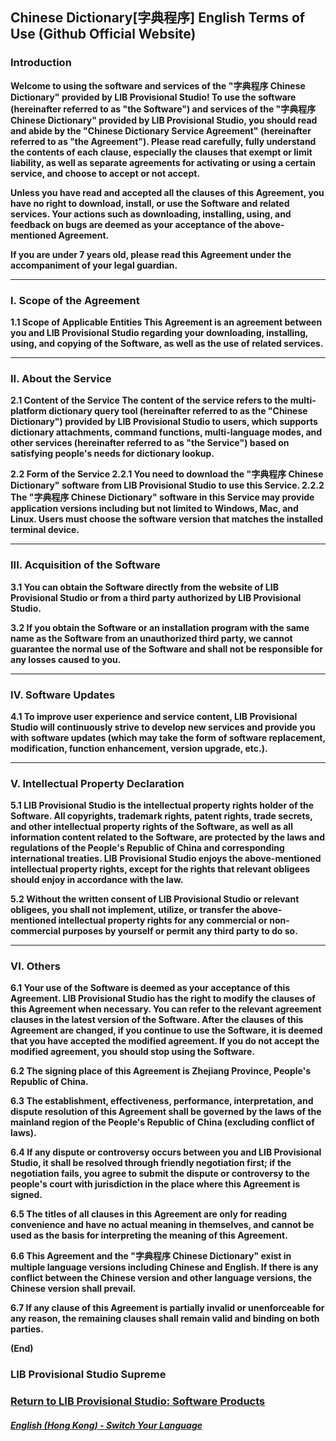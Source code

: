 ## Chinese Dictionary[字典程序] English Terms of Use (Github Official Website)
### Introduction
**Welcome to using the software and services of the "字典程序 Chinese Dictionary" provided by LIB Provisional Studio!
To use the software (hereinafter referred to as "the Software") and services of the "字典程序 Chinese Dictionary" provided by LIB Provisional Studio, you should read and abide by the "Chinese Dictionary Service Agreement" (hereinafter referred to as "the Agreement"). Please read carefully, fully understand the contents of each clause, especially the clauses that exempt or limit liability, as well as separate agreements for activating or using a certain service, and choose to accept or not accept.**

**Unless you have read and accepted all the clauses of this Agreement, you have no right to download, install, or use the Software and related services. Your actions such as downloading, installing, using, and feedback on bugs are deemed as your acceptance of the above-mentioned Agreement.**

**If you are under 7 years old, please read this Agreement under the accompaniment of your legal guardian.**

------------

### I. Scope of the Agreement
**1.1 Scope of Applicable Entities
This Agreement is an agreement between you and LIB Provisional Studio regarding your downloading, installing, using, and copying of the Software, as well as the use of related services.**

------------

### II. About the Service
**2.1 Content of the Service
The content of the service refers to the multi-platform dictionary query tool (hereinafter referred to as the "Chinese Dictionary") provided by LIB Provisional Studio to users, which supports dictionary attachments, command functions, multi-language modes, and other services (hereinafter referred to as "the Service") based on satisfying people's needs for dictionary lookup.**

**2.2 Form of the Service
2.2.1 You need to download the "字典程序 Chinese Dictionary" software from LIB Provisional Studio to use this Service.
2.2.2 The "字典程序 Chinese Dictionary" software in this Service may provide application versions including but not limited to Windows, Mac, and Linux. Users must choose the software version that matches the installed terminal device.**

------------

### III. Acquisition of the Software
**3.1 You can obtain the Software directly from the website of LIB Provisional Studio or from a third party authorized by LIB Provisional Studio.**

**3.2 If you obtain the Software or an installation program with the same name as the Software from an unauthorized third party, we cannot guarantee the normal use of the Software and shall not be responsible for any losses caused to you.**

------------

### IV. Software Updates
**4.1 To improve user experience and service content, LIB Provisional Studio will continuously strive to develop new services and provide you with software updates (which may take the form of software replacement, modification, function enhancement, version upgrade, etc.).**

------------

### V. Intellectual Property Declaration
**5.1 LIB Provisional Studio is the intellectual property rights holder of the Software. All copyrights, trademark rights, patent rights, trade secrets, and other intellectual property rights of the Software, as well as all information content related to the Software, are protected by the laws and regulations of the People's Republic of China and corresponding international treaties. LIB Provisional Studio enjoys the above-mentioned intellectual property rights, except for the rights that relevant obligees should enjoy in accordance with the law.**

**5.2 Without the written consent of LIB Provisional Studio or relevant obligees, you shall not implement, utilize, or transfer the above-mentioned intellectual property rights for any commercial or non-commercial purposes by yourself or permit any third party to do so.**

------------

### VI. Others
**6.1 Your use of the Software is deemed as your acceptance of this Agreement. LIB Provisional Studio has the right to modify the clauses of this Agreement when necessary. You can refer to the relevant agreement clauses in the latest version of the Software. After the clauses of this Agreement are changed, if you continue to use the Software, it is deemed that you have accepted the modified agreement. If you do not accept the modified agreement, you should stop using the Software.**

**6.2 The signing place of this Agreement is Zhejiang Province, People's Republic of China.**

**6.3 The establishment, effectiveness, performance, interpretation, and dispute resolution of this Agreement shall be governed by the laws of the mainland region of the People's Republic of China (excluding conflict of laws).**

**6.4 If any dispute or controversy occurs between you and LIB Provisional Studio, it shall be resolved through friendly negotiation first; if the negotiation fails, you agree to submit the dispute or controversy to the people's court with jurisdiction in the place where this Agreement is signed.**

**6.5 The titles of all clauses in this Agreement are only for reading convenience and have no actual meaning in themselves, and cannot be used as the basis for interpreting the meaning of this Agreement.**

**6.6 This Agreement and the "字典程序 Chinese Dictionary" exist in multiple language versions including Chinese and English. If there is any conflict between the Chinese version and other language versions, the Chinese version shall prevail.**

**6.7 If any clause of this Agreement is partially invalid or unenforceable for any reason, the remaining clauses shall remain valid and binding on both parties.**

**(End)**
### LIB Provisional Studio  Supreme

### [Return to LIB Provisional Studio: Software Products](Software)

##### [English (Hong Kong) - Switch Your Language](https://libps.github.io/index)
